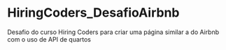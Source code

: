 # HiringCoders_DesafioAirbnb
Desafio do curso Hiring Coders para criar uma página similar a do Airbnb com o uso de API de quartos
